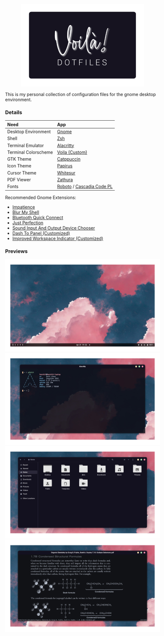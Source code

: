 <p align=center>
    <img src="logo.svg" width=400 >
</p>

This is my personal collection of configuration files for the gnome desktop environment. 

### Details

| Need                 | App                                                                                                                 |
| :------------------- | :------------------------------------------------------------------------------------------------------------------ |
| Desktop Environment  | [Gnome](https://www.gnome.org/)                                                                                     |
| Shell                | [Zsh](https://www.zsh.org/)                                                                                         |
| Terminal Emulator    | [Alacritty](https://github.com/alacritty/alacritty)                                                                 |
| Terminal Colorscheme | [Voila (Custom)](https://github.com/Harshit-T/dotfiles/blob/main/.config/alacritty/alacritty.yml)                   |
| GTK Theme            | [Catppuccin](https://github.com/catppuccin/gtk)                                                                     |
| Icon Theme           | [Papirus](https://github.com/PapirusDevelopmentTeam/papirus-icon-theme)                                             |
| Cursor Theme         | [Whitesur](https://github.com/vinceliuice/WhiteSur-cursors)                                                         |
| PDF Viewer           | [Zathura](https://pwmt.org/projects/zathura/)                                                                       |
| Fonts                | [Roboto](https://fonts.google.com/specimen/Roboto) / [Cascadia Code PL](https://github.com/microsoft/cascadia-code) |

Recommended Gnome Extensions:

- [Impatience](https://extensions.gnome.org/extension/277/impatience/)
- [Blur My Shell](https://extensions.gnome.org/extension/3193/blur-my-shell/)
- [Bluetooth Quick Connect](https://extensions.gnome.org/extension/1401/bluetooth-quick-connect/)
- [Just Perfection](https://extensions.gnome.org/extension/3843/just-perfection/)
- [Sound Input And Output Device Chooser](https://extensions.gnome.org/extension/906/sound-output-device-chooser/)
- [Dash To Panel (Customized)](https://github.com/Harshit-T/dotfiles/blob/main/extensions/)
- [Improved Workspace Indicator (Customized)](https://github.com/Harshit-T/dotfiles/blob/main/extensions/)

### Previews

<p align=center>
    <img src="previews/desktop.jpg" width=700 >
    <img src="previews/alacritty.jpg" width=700 >
    <img src="previews/nautilus.jpg" width=700 >
    <img src="previews/zathura.jpg" width=700 >
</p>
